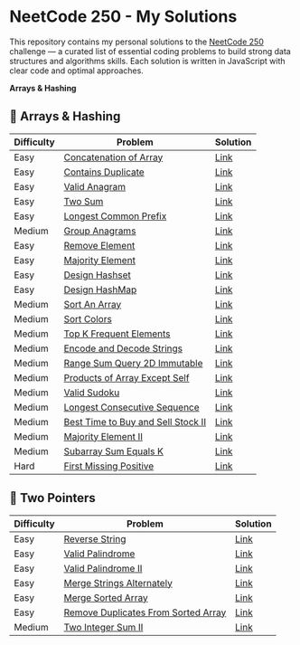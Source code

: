 # NeetCode 250 - My Solutions

This repository contains my personal solutions to the [NeetCode 250](https://neetcode.io/practice?tab=neetcode250) challenge — a curated list of essential coding problems to build strong data structures and algorithms skills.
Each solution is written in JavaScript with clear code and optimal approaches.

**Arrays & Hashing**

## 🧮 Arrays & Hashing

| Difficulty | Problem | Solution |
|------------|---------|----------|
| Easy | [Concatenation of Array](https://neetcode.io/problems/concatenation-of-array?list=neetcode250) | [Link](./Arrays%20&%20Hashing/01_ConcatenationOfArray.js) |
| Easy | [Contains Duplicate](https://neetcode.io/problems/duplicate-integer?list=neetcode250) | [Link](./Arrays%20&%20Hashing/02_ContainsDuplicate.js) |
| Easy | [Valid Anagram](https://neetcode.io/problems/is-anagram?list=neetcode250) | [Link](./Arrays%20&%20Hashing/03_ValidAnagram.js) |
| Easy | [Two Sum](https://neetcode.io/problems/two-integer-sum?list=neetcode250) | [Link](./Arrays%20&%20Hashing/04_TwoSum.js) |
| Easy | [Longest Common Prefix](https://neetcode.io/problems/longest-common-prefix?list=neetcode250) | [Link](./Arrays%20&%20Hashing/05_LongestCommonPrefix.js) |
| Medium | [Group Anagrams](https://neetcode.io/problems/anagram-groups?list=neetcode250) | [Link](./Arrays%20&%20Hashing/06_GroupAnagrams.js) |
| Easy | [Remove Element](https://neetcode.io/problems/remove-element?list=neetcode250) | [Link](./Arrays%20&%20Hashing/07_RemoveElement.js) |
| Easy | [Majority Element](https://neetcode.io/problems/majority-element?list=neetcode250) | [Link](./Arrays%20&%20Hashing/08_MajorityElement.js) |
| Easy | [Design Hashset](https://neetcode.io/problems/design-hashset?list=neetcode250) | [Link](./Arrays%20&%20Hashing/09_MyHashSet.js) |
| Easy | [Design HashMap](https://neetcode.io/problems/design-hashmap?list=neetcode250) | [Link](./Arrays%20&%20Hashing/10_DesignHashmap.js) |
| Medium | [Sort An Array](https://neetcode.io/problems/sort-an-array?list=neetcode250) | [Link](./Arrays%20&%20Hashing/11_SortAnArray.js) |
| Medium | [Sort Colors](https://neetcode.io/problems/sort-colors?list=neetcode250) | [Link](./Arrays%20&%20Hashing/12_SortColors.js) |
| Medium | [Top K Frequent Elements](https://neetcode.io/problems/top-k-elements-in-list?list=neetcode250) | [Link](./Arrays%20&%20Hashing/13_TopKFrequentElements.js) |
| Medium | [Encode and Decode Strings](https://neetcode.io/problems/string-encode-and-decode?list=neetcode250) | [Link](./Arrays%20&%20Hashing/14_EncodeAndDecodeStrings.js) |
| Medium | [Range Sum Query 2D Immutable](https://neetcode.io/problems/range-sum-query-2d-immutable?list=neetcode250) | [Link](./Arrays%20&%20Hashing/15_RangeSumQuery2DImmutable.js) |
| Medium | [Products of Array Except Self](https://neetcode.io/problems/products-of-array-discluding-self?list=neetcode250) | [Link](./Arrays%20&%20Hashing/16_ProductsOfArrayExceptSelf.js) |
| Medium | [Valid Sudoku](https://neetcode.io/problems/valid-sudoku?list=neetcode250) | [Link](./Arrays%20&%20Hashing/17_ValidSudoku.js) |
| Medium | [Longest Consecutive Sequence](https://neetcode.io/problems/longest-consecutive-sequence?list=neetcode250) | [Link](./Arrays%20&%20Hashing/18_LongestConsecutiveSequence.js) |
| Medium | [Best Time to Buy and Sell Stock II](https://neetcode.io/problems/best-time-to-buy-and-sell-stock-ii?list=neetcode250) | [Link](./Arrays%20&%20Hashing/19_BestTimeToBuyAndSellStockII.js) |
| Medium | [Majority Element II](https://neetcode.io/problems/majority-element-ii?list=neetcode250) | [Link](./Arrays%20&%20Hashing/20_MajorityElementII.js) |
| Medium | [Subarray Sum Equals K](https://neetcode.io/problems/subarray-sum-equals-k?list=neetcode250) | [Link](./Arrays%20&%20Hashing/21_SubarraySumEqualsK.js) |
| Hard | [First Missing Positive](https://neetcode.io/problems/first-missing-positive?list=neetcode250) | [Link](./Arrays%20&%20Hashing/22_FirstMissingPositive.js) |


## 👣 Two Pointers

| Difficulty | Problem | Solution |
|------------|---------|----------|
| Easy | [Reverse String](https://neetcode.io/problems/reverse-string?list=neetcode250) | [Link](./Two%20Pointers/01_ReverseString.js) |
| Easy | [Valid Palindrome](https://neetcode.io/problems/is-palindrome?list=neetcode250) | [Link](./Two%20Pointers/02_ValidPalindrome.js) |
| Easy | [Valid Palindrome II](https://neetcode.io/problems/valid-palindrome-ii?list=neetcode250) | [Link](./Two%20Pointers/03_ValidPalindromeII.js) |
| Easy | [Merge Strings Alternately](https://neetcode.io/problems/merge-strings-alternately?list=neetcode250) | [Link](./Two%20Pointers/04_MergeStringsAlternately.js) |
| Easy | [Merge Sorted Array](https://neetcode.io/problems/merge-sorted-array?list=neetcode250) | [Link](./Two%20Pointers/05_MergeSortedArray.js) |
| Easy | [Remove Duplicates From Sorted Array](https://neetcode.io/problems/remove-duplicates-from-sorted-array?list=neetcode250) | [Link](./Two%20Pointers/06_RemoveDuplicatesFromSortedArray.js) |
| Medium | [Two Integer Sum II](https://neetcode.io/problems/two-integer-sum-ii?list=neetcode250) | [Link](./Two%20Pointers/07_TwoIntegerSumII.js) |
